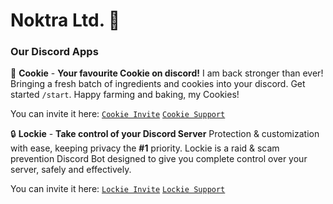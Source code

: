 # Noktra Ltd. 👋

### Our Discord Apps

🍪 **Cookie** - **Your favourite Cookie on discord!** I am back stronger than ever! Bringing a fresh batch of ingredients and cookies into your discord. Get started `/start`. Happy farming and baking, my Cookies!

You can invite it here:
[`Cookie Invite`](https://discord.com/oauth2/authorize?client_id=990440502082019338)
[`Cookie Support`](https://discord.gg/QVUMvQBkZv)
<!-- [`Cookie Invite`](https://discord.com/api/oauth2/authorize?client_id=990440502082019338&permissions=414464724032&scope=bot%20applications.commands) -->

🔒 **Lockie** - **Take control of your Discord Server** Protection & customization with ease, keeping privacy the **#1** priority. Lockie is a raid & scam prevention Discord Bot designed to give you complete control over your server, safely and effectively.

You can invite it here:
[`Lockie Invite`](https://discord.com/oauth2/authorize?client_id=422082687310888971)
[`Lockie Support`](https://discord.gg/dK45FDUsAJ)
